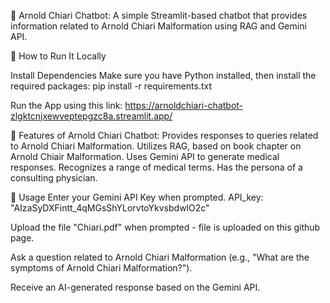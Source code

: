 🧠 Arnold Chiari Chatbot: A simple Streamlit-based chatbot that provides information related to Arnold Chiari Malformation using RAG and Gemini API.

🚀 How to Run It Locally

Install Dependencies Make sure you have Python installed, then install the required packages:
pip install -r requirements.txt

Run the App using this link: https://arnoldchiari-chatbot-zlgktcnjxewveptepgzc8a.streamlit.app/

🏥 Features of Arnold Chiari Chatbot: 
Provides responses to queries related to Arnold Chiari Malformation. 
Utilizes RAG, based on book chapter on Arnold Chiair Malformation. 
Uses Gemini API to generate medical responses. 
Recognizes a range of medical terms. 
Has the persona of a consulting physician. 

🔑 Usage Enter your Gemini API Key when prompted. API_key: "AIzaSyDXFintt_4qMGsShYLorvtoYkvsbdwlO2c" 

Upload the file "Chiari.pdf" when prompted - file is uploaded on this github page. 

Ask a question related to Arnold Chiari Malformation (e.g., "What are the symptoms of Arnold Chiari Malformation?"). 

Receive an AI-generated response based on the Gemini API.
